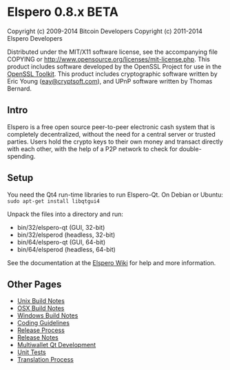 Elspero 0.8.x BETA
====================

Copyright (c) 2009-2014 Bitcoin Developers
Copyright (c) 2011-2014 Elspero Developers

Distributed under the MIT/X11 software license, see the accompanying
file COPYING or http://www.opensource.org/licenses/mit-license.php.
This product includes software developed by the OpenSSL Project for use in the [OpenSSL Toolkit](http://www.openssl.org/). This product includes
cryptographic software written by Eric Young ([eay@cryptsoft.com](mailto:eay@cryptsoft.com)), and UPnP software written by Thomas Bernard.


Intro
---------------------
Elspero is a free open source peer-to-peer electronic cash system that is
completely decentralized, without the need for a central server or trusted
parties.  Users hold the crypto keys to their own money and transact directly
with each other, with the help of a P2P network to check for double-spending.


Setup
---------------------
You need the Qt4 run-time libraries to run Elspero-Qt. On Debian or Ubuntu:
	`sudo apt-get install libqtgui4`

Unpack the files into a directory and run:

- bin/32/elspero-qt (GUI, 32-bit)
- bin/32/elsperod (headless, 32-bit)
- bin/64/elspero-qt (GUI, 64-bit)
- bin/64/elsperod (headless, 64-bit)

See the documentation at the [Elspero Wiki](http://elspero.info)
for help and more information.


Other Pages
---------------------
- [Unix Build Notes](build-unix.md)
- [OSX Build Notes](build-osx.md)
- [Windows Build Notes](build-msw.md)
- [Coding Guidelines](coding.md)
- [Release Process](release-process.md)
- [Release Notes](release-notes.md)
- [Multiwallet Qt Development](multiwallet-qt.md)
- [Unit Tests](unit-tests.md)
- [Translation Process](translation_process.md)
